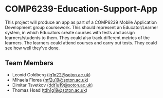 # COMP6239-Education-Support-App

This project will produce an app as part of a COMP6239 Mobile Application Development group coursework. This should represent an Educator/Learner system, in which Educators create courses with tests and assign learners/students to them. They could also track different metrics of the learners. The learners could attend courses and carry out tests. They could see how well they've done.

## Team Members

- Leonid Goldberg ([lg1n22@soton.ac.uk](mailto:lg1n22@soton.ac.uk))
- Mihaela Florea ([mf2u19@soton.ac.uk](mailto:mf2u19@soton.ac.uk))
- Dimitar Tsvetkov ([ddt1u19@soton.ac.uk](mailto:ddt1u19@soton.ac.uk))
- Thomas Hoad ([tdh1g19@soton.ac.uk](mailto:tdh1g19@soton.ac.uk))
